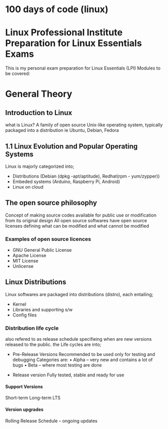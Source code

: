 # 100 days of code (linux)
# Linux Professional Institute Preparation for Linux Essentials Exams
This is my personal exam preparation for Linux Essentials (LPI)
Modules to be covered:
# General Theory
## Introduction to Linux
what is Linux?
A family of open source Unix-like operating system, typically packaged
into a distribution ie Ubuntu, Debian, Fedora
## 1.1 Linux Evolution and Popular Operating Systems
Linux is majorly categorized into;
* Distributions (Debian (dpkg -apt/aptitude), Redhat(rpm - yum/zypper))
* Embeded systems (Arduino, Raspberry Pi, Android)
* Linux on cloud

## The open source philosophy 
Concept of making source codes available for public use or modification
from its original design
All open source softwares have open source licenses defining what can be modified and what cannot be modified

### Examples of open source licences 
* GNU General Public License 
* Apache License
* MIT License
* Unlicense

## Linux Distributions 
Linux softwares are packaged into distributions (distro), each entailing;
* Kernel 
* Libraries and supporting s/w
* Config files 

### Distribution life cycle
also refered to as release schedule specifieing when are new versions released to
the public. the Life cycles are into;

* Pre-Release Versions
Recommended to be used only for testing and debugging
Categories are:
    • Alpha – very new and contains a lot of bugs
    • Beta – where most testing are done

* Release version
Fully tested, stable and ready for use

#### Support Versions
Short-term
Long-term LTS

#### Version upgrades
Rolling Release Schedule – ongoing updates

